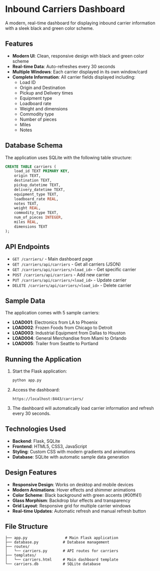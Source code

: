 # Inbound Carriers Dashboard

A modern, real-time dashboard for displaying inbound carrier information with a sleek black and green color scheme.

## Features

- **Modern UI**: Clean, responsive design with black and green color scheme
- **Real-time Data**: Auto-refreshes every 30 seconds
- **Multiple Windows**: Each carrier displayed in its own window/card
- **Complete Information**: All carrier fields displayed including:
  - Load ID
  - Origin and Destination
  - Pickup and Delivery times
  - Equipment type
  - Loadboard rate
  - Weight and dimensions
  - Commodity type
  - Number of pieces
  - Miles
  - Notes

## Database Schema

The application uses SQLite with the following table structure:

```sql
CREATE TABLE carriers (
    load_id TEXT PRIMARY KEY,
    origin TEXT,
    destination TEXT,
    pickup_datetime TEXT,
    delivery_datetime TEXT,
    equipment_type TEXT,
    loadboard_rate REAL,
    notes TEXT,
    weight REAL,
    commodity_type TEXT,
    num_of_pieces INTEGER,
    miles REAL,
    dimensions TEXT
);
```

## API Endpoints

- `GET /carriers/` - Main dashboard page
- `GET /carriers/api/carriers` - Get all carriers (JSON)
- `GET /carriers/api/carriers/<load_id>` - Get specific carrier
- `POST /carriers/api/carriers` - Add new carrier
- `PUT /carriers/api/carriers/<load_id>` - Update carrier
- `DELETE /carriers/api/carriers/<load_id>` - Delete carrier

## Sample Data

The application comes with 5 sample carriers:
- **LOAD001**: Electronics from LA to Phoenix
- **LOAD002**: Frozen Foods from Chicago to Detroit
- **LOAD003**: Industrial Equipment from Dallas to Houston
- **LOAD004**: General Merchandise from Miami to Orlando
- **LOAD005**: Trailer from Seattle to Portland

## Running the Application

1. Start the Flask application:
   ```bash
   python app.py
   ```

2. Access the dashboard:
   ```
   https://localhost:8443/carriers/
   ```

3. The dashboard will automatically load carrier information and refresh every 30 seconds.

## Technologies Used

- **Backend**: Flask, SQLite
- **Frontend**: HTML5, CSS3, JavaScript
- **Styling**: Custom CSS with modern gradients and animations
- **Database**: SQLite with automatic sample data generation

## Design Features

- **Responsive Design**: Works on desktop and mobile devices
- **Modern Animations**: Hover effects and shimmer animations
- **Color Scheme**: Black background with green accents (#00ff41)
- **Glass Morphism**: Backdrop blur effects and transparency
- **Grid Layout**: Responsive grid for multiple carrier windows
- **Real-time Updates**: Automatic refresh and manual refresh button

## File Structure

```
├── app.py                 # Main Flask application
├── database.py           # Database management
├── routes/
│   └── carriers.py       # API routes for carriers
├── templates/
│   └── carriers.html     # Main dashboard template
└── carriers.db           # SQLite database
``` 